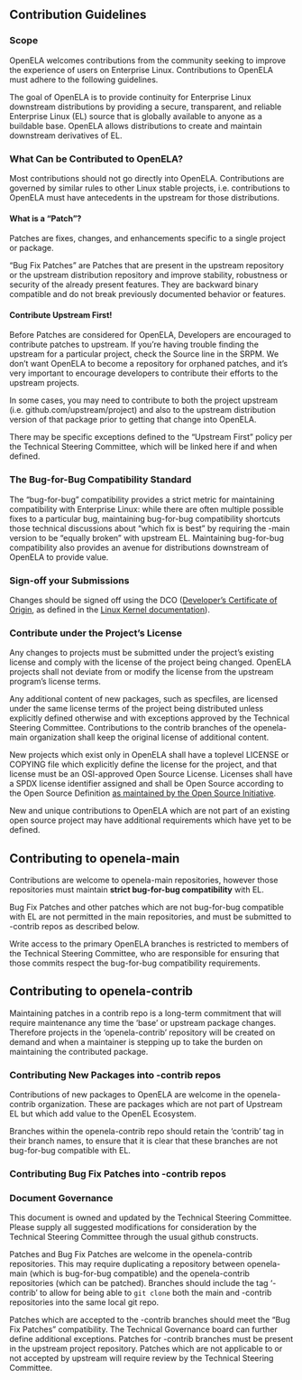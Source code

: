 ##  Contribution Guidelines

### Scope

OpenELA welcomes contributions from the community seeking to improve the experience of users on Enterprise Linux. Contributions to OpenELA must adhere to the following guidelines. 

The goal of OpenELA is to provide continuity for Enterprise Linux downstream distributions by providing a secure, transparent, and reliable Enterprise Linux (EL) source that is globally available to anyone as a buildable base. OpenELA allows distributions to create and maintain downstream derivatives of EL.

### What Can be Contributed to OpenELA?

Most contributions should not go directly into OpenELA. Contributions are governed by similar rules to other Linux stable projects, i.e. contributions to OpenELA must have antecedents in the upstream for those distributions.

#### What is a “Patch”?

Patches are fixes, changes, and enhancements specific to a single project or package. 

“Bug Fix Patches” are Patches that are present in the upstream repository or the upstream distribution repository and improve stability, robustness or security of the already present features. They are backward binary compatible and do not break previously documented behavior or features.

#### Contribute Upstream First!

Before Patches are considered for OpenELA, Developers are encouraged to contribute patches to upstream. If you’re having trouble finding the upstream for a particular project, check the Source line in the SRPM. We don’t want OpenELA to become a repository for orphaned patches, and it’s very important to encourage developers to contribute their efforts to the upstream projects.

In some cases, you may need to contribute to both the project upstream (i.e. github.com/upstream/project) and also to the upstream distribution version of that package prior to getting that change into OpenELA. 

There may be specific exceptions defined to the “Upstream First” policy per the Technical Steering Committee, which will be linked here if and when defined.

### The Bug-for-Bug Compatibility Standard

The “bug-for-bug” compatibility provides a strict metric for maintaining compatibility with Enterprise Linux: while there are often multiple possible fixes to a particular bug, maintaining bug-for-bug compatibility shortcuts those technical discussions about “which fix is best” by requiring the -main version to be “equally broken” with upstream EL. Maintaining bug-for-bug compatibility also provides an avenue for distributions downstream of OpenELA to provide value. 

### Sign-off your Submissions

Changes should be signed off using the DCO ([Developer’s Certificate of Origin](https://developercertificate.org/), as defined in the [Linux Kernel documentation](https://www.kernel.org/doc/Documentation/process/submitting-patches.rst)).

### Contribute under the Project’s License

Any changes to projects must be submitted under the project’s existing license and comply with the license of the project being changed. OpenELA projects shall not deviate from or modify the license from the upstream program’s license terms.

Any additional content of new packages, such as specfiles, are licensed under the same license terms of the project being distributed unless explicitly defined otherwise and with exceptions approved by the Technical Steering Committee. Contributions to the contrib branches of the openela-main organization shall keep the original license of additional content.

New projects which exist only in OpenELA shall have a toplevel LICENSE or COPYING file which explicitly define the license for the project, and that license must be an OSI-approved Open Source License. Licenses shall have a SPDX license identifier assigned and shall be Open Source according to the Open Source Definition [as maintained by the Open Source Initiative](https://opensource.org/osd/).

New and unique contributions to OpenELA which are not part of an existing open source project may have additional requirements which have yet to be defined.

## Contributing to openela-main

Contributions are welcome to openela-main repositories, however those repositories must maintain __strict bug-for-bug compatibility__ with EL.

Bug Fix Patches and other patches which are not bug-for-bug compatible with EL are not permitted in the main repositories, and must be submitted to -contrib repos as described below.

Write access to the primary OpenELA branches is restricted to members of the Technical Steering Committee, who are responsible for ensuring that those commits respect the bug-for-bug compatibility requirements.

## Contributing to openela-contrib

Maintaining patches in a contrib repo is a long-term commitment that will require maintenance any time the ‘base’ or upstream package changes. Therefore projects in the ‘openela-contrib’ repository will be created on demand and when a maintainer is stepping up to take the burden on maintaining the contributed package.

### Contributing New Packages into -contrib repos

Contributions of new packages to OpenELA are welcome in the openela-contrib organization. These are packages which are not part of Upstream EL but which add value to the OpenEL Ecosystem. 

Branches within the openela-contrib repo should retain the ‘contrib’ tag in their branch names, to ensure that it is clear that these branches are not bug-for-bug compatible with EL.

### Contributing Bug Fix Patches into -contrib repos

### Document Governance
This document is owned and updated by the Technical Steering Committee. Please supply all suggested modifications for consideration by the Technical Steering Committee through the usual github constructs. 

Patches and Bug Fix Patches are welcome in the openela-contrib repositories. This may require duplicating a repository between openela-main (which is bug-for-bug compatible) and the openela-contrib repositories (which can be patched).  Branches should include the tag ‘-contrib’ to allow for being able to `git clone` both the main and -contrib repositories into the same local git repo.

Patches which are accepted to the -contrib branches should meet the “Bug Fix Patches” compatibility. The Technical Governance board can further define additional exceptions. Patches for -contrib branches must be present in the upstream project repository. Patches which are not applicable to or not accepted by upstream will require review by the Technical Steering Committee.

